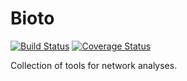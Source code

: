 # Bioto

[![Build Status](https://travis-ci.org/kpj/Bioto.svg?branch=master)](https://travis-ci.org/kpj/Bioto)
[![Coverage Status](https://coveralls.io/repos/kpj/Bioto/badge.svg)](https://coveralls.io/r/kpj/Bioto)

Collection of tools for network analyses.
